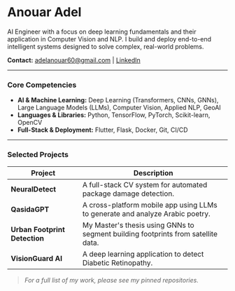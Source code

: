 # Anouar Adel
AI Engineer with a focus on deep learning fundamentals and their application in Computer Vision and NLP. I build and deploy end-to-end intelligent systems designed to solve complex, real-world problems.

**Contact:** [adelanouar60@gmail.com](mailto:adelanouar60@gmail.com) | [LinkedIn](https://www.linkedin.com/in/anouaradel)

---

### Core Competencies
*   **AI & Machine Learning:** Deep Learning (Transformers, CNNs, GNNs), Large Language Models (LLMs), Computer Vision, Applied NLP, GeoAI
*   **Languages & Libraries:** Python, TensorFlow, PyTorch, Scikit-learn, OpenCV
*   **Full-Stack & Deployment:** Flutter, Flask, Docker, Git, CI/CD

---

### Selected Projects

| Project | Description |
|---|---|
| **NeuralDetect** | A full-stack CV system for automated package damage detection. |
| **QasidaGPT** | A cross-platform mobile app using LLMs to generate and analyze Arabic poetry. |
| **Urban Footprint Detection**| My Master's thesis using GNNs to segment building footprints from satellite data. |
| **VisionGuard AI**| A deep learning application to detect Diabetic Retinopathy. |

> *For a full list of my work, please see my pinned repositories.*
